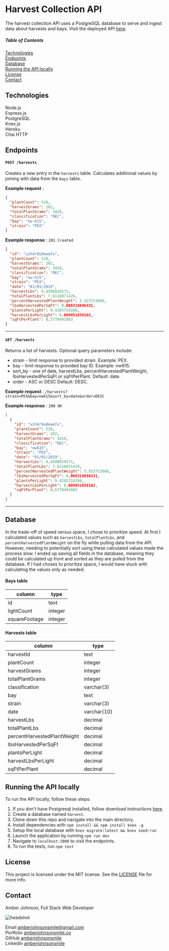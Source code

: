 # Harvest Collection API

The harvest collection API uses a PostgreSQL database to serve and ingest data about harvests and bays. Visit the deployed API [here](https://enigmatic-woodland-72423.herokuapp.com/harvests).

##### Table of Contents

[Technologies](#technologies)  
[Endpoints](#endpoints)  
[Database](#database)  
[Running the API locally](#running-the-api-locally)  
[License](#license)  
[Contact](#contact)

## Technologies

Node.js  
Express.js  
PostgreSQL  
Knex.js  
Heroku  
Chai HTTP

## Endpoints

#### `POST /harvests`

Creates a new entry in the `harvests` table. Calculates additional values by joining with data from the `bays` table.

**Example request** :

```json
{
  "plantCount": 528,
  "harvestGrams": 202,
  "totalPlantGrams": 3410,
  "classification": "REC",
  "bay": "nw-615",
  "strain": "PEX"
}
```

**Example response** : `201 Created`

```json
{
  "id": "uih4r9u8ewafu",
  "plantCount": 528,
  "harvestGrams": 202,
  "totalPlantGrams": 3410,
  "classification": "REC",
  "bay": "nw-615",
  "strain": "PEX",
  "date": "01/01/2019",
  "harvestLbs": 0.4508928571,
  "totalPlantLbs": 7.6116071429,
  "percentHarvestedPlantWeight": 5.923753666,
  "lbsHarvestedPerSqFt": 0.008318696331,
  "plantsPerLight": 9.4285714286,
  "harvestLbsPerLight": 0.008051658162,
  "sqFtPerPlant": 0.5770491803
}
```

---

#### `GET /harvests`

Returns a list of harvests. Optional query parameters include:

- strain - limit response to provided strain. Example: PEX.
- bay - limit response to provided bay ID. Example: nw615.
- sort_by - one of date, harvestLbs, percentHarvestedPlantWeight, lbsHarvestedPerSqFt or sqFtPerPlant. Default: date.
- order - ASC or DESC Default: DESC.

**Example request** : `/harvests?strain=PEX&bay=nw615&sort_by=date&order=DESC`

**Example response** : `200 OK`

```json
[
  {
    "id": "uih4r9u8ewafu",
    "plantCount": 528,
    "harvestGrams": 202,
    "totalPlantGrams": 3410,
    "classification": "REC",
    "bay": "nw615",
    "strain": "PEX",
    "date": "01/01/2019",
    "harvestLbs": 0.4508928571,
    "totalPlantLbs": 7.6116071429,
    "percentHarvestedPlantWeight": 5.923753666,
    "lbsHarvestedPerSqFt": 0.008318696331,
    "plantsPerLight": 9.4285714286,
    "harvestLbsPerLight": 0.008051658162,
    "sqFtPerPlant": 0.5770491803
  }
]
```

---

## Database

In the trade-off of speed versus space, I chose to prioritize speed. At first I calculated values such as `harvestLbs`, `totalPlantLbs`, and `percentHarvestedPlantWeight` on the fly while pulling data from the API. However, needing to potentially sort using these calculated values made the process slow. I ended up saving all fields in the database, meaning they could be calculated up front and sorted as they are pulled from the database. If I had choses to prioritize space, I would have stuck with calculating the values only as needed.

#### Bays table

| column        | type    |
| ------------- | ------- |
| id            | text    |
| lightCount    | integer |
| squareFootage | integer |

#### Harvests table

| column                      | type        |
| --------------------------- | ----------- |
| harvestId                   | text        |
| plantCount                  | integer     |
| harvestGrams                | integer     |
| totalPlantGrams             | integer     |
| classification              | varchar(3)  |
| bay                         | text        |
| strain                      | varchar(3)  |
| date                        | varchar(10) |
| harvestLbs                  | decimal     |
| totalPlantLbs               | decimal     |
| percentHarvestedPlantWeight | decimal     |
| lbsHarvestedPerSqFt         | decimal     |
| plantsPerLight              | decimal     |
| harvestLbsPerLight          | decimal     |
| sqFtPerPlant                | decimal     |

## Running the API locally

To run the API locally, follow these steps:

1.  If you don't have Postgresql installed, follow download instructions [here](https://www.postgresql.org/download/).
1.  Create a database named `harvest`.
1.  Clone down this repo and navigate into the main directory.
1.  Install dependencies with `npm install && npm install knex -g`
1.  Setup the local database with `knex migrate:latest && knex seed:run`
1.  Launch the application by running `npm run dev`
1.  Navigate to `localhost:3000` to visit the endpoints.
1.  To run the tests, run `npm test`

## License

This project is licensed under the MIT license. See the [LICENSE](LICENSE) file for more info.

## Contact

Amber Johnson, Full Stack Web Developer

![headshot](https://user-images.githubusercontent.com/31632938/53816667-30666b80-3f21-11e9-81ff-6756194104a9.jpeg)

Email amberjohnsonsmile@gmail.com  
Portfolio [amberjohnsonsmile.co](https://amberjohnsonsmile.co)  
GitHub [amberjohnsonsmile](https://github.com/amberjohnsonsmile)  
LinkedIn [amberjohnsonsmile](https://linkedin.com/in/amberjohnsonsmile)
